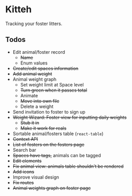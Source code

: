 # Kitteh

Tracking your foster litters.

## Todos

- Edit animal/foster record
  - ~~Name~~
  - Enum values
- ~~Create/edit spaces information~~
- ~~Add animal weight~~
- Animal weight graph
  - Set weight limit at Space level
  - ~~Turn green when it passes total~~
  - Animate
  - ~~Move into own file~~
  - Delete a weight
- Send invitation to foster to sign up
- ~~Weight Wizard: Foster view for inputting daily weights~~
  - ~~Stub it in~~
  - ~~Make it work for reals~~
- Sortable animal/fosters table (`react-table`)
- ~~Context API~~
- ~~List of fosters on the fosters page~~
- Search bar
- ~~Spaces have tags,~~ animals can be tagged
- ~~Edit elements~~
- ~~Fix animal view: animals table shouldn't be rendered~~
- ~~Add icons~~
- Improve visual design
- ~~Fix routes~~
- ~~Animal weights graph on foster page~~
